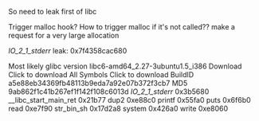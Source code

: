 So need to leak first of libc 

Trigger malloc hook?
How to trigger malloc if it's not called?? 
make a request for a very large allocation 

_IO_2_1_stderr_ leak:  0x7f4358cac680


Most likely glibc version
libc6-amd64_2.27-3ubuntu1.5_i386
Download	Click to download
All Symbols	Click to download
BuildID	a5e88eb34369fb48113b9eda7a92e07b372f3cb7
MD5	9ab862f1c41b267ef1f142f108c6013d
_IO_2_1_stderr_	0x3b5680
__libc_start_main_ret	0x21b77
dup2	0xe88c0
printf	0x55fa0
puts	0x6f6b0
read	0xe7f90
str_bin_sh	0x17d2a8
system	0x426a0
write	0xe8060
